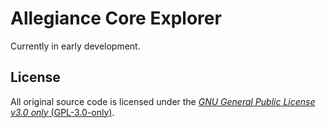 # Allegiance Core Explorer

Currently in early development.

## License

All original source code is licensed under the [*GNU General Public License v3.0 only* (GPL-3.0-only)](https://www.gnu.org/licenses/gpl-3.0.en.html).

